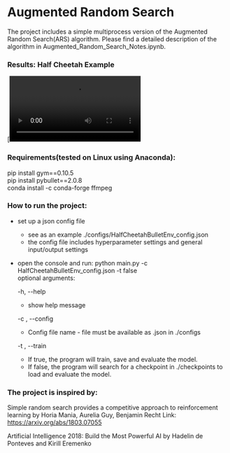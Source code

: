 # Augmented Random Search

The project includes a simple multiprocess version of the Augmented Random Search(ARS) algorithm. Please find a detailed description of the algorithm in Augmented_Random_Search_Notes.ipynb.

### Results: Half Cheetah Example

[![Watch the video](https://raw.githubusercontent.com/cpow-89/Augmented-Random-Search/master/monitor/HalfCheetahBulletEnv-v0/openaigym.video.0.12196.video000000.mp4)

### Requirements(tested on Linux using Anaconda):

pip install gym==0.10.5<br>
pip install pybullet==2.0.8<br>
conda install -c conda-forge ffmpeg

### How to run the project:
- set up a json config file
	- see as an example ./configs/HalfCheetahBulletEnv_config.json
	- the config file includes hyperparameter settings and general input/output settings
- open the console and run:
	python main.py -c HalfCheetahBulletEnv_config.json -t false<br>
	optional arguments:<br>
  
  -h, --help<br>
    - show help message<br>
    
  -c , --config<br>
    - Config file name - file must be available as .json in ./configs<br>
    
  -t , --train    <br>
    - If true, the program will train, save and evaluate the model. <br>
    - If false, the program will search for a checkpoint in ./checkpoints to load and evaluate the model.<br>

### The project is inspired by:

Simple random search provides a competitive approach to reinforcement learning by Horia Mania, Aurelia Guy, Benjamin Recht
Link: https://arxiv.org/abs/1803.07055

Artificial Intelligence 2018: Build the Most Powerful AI by 
Hadelin de Ponteves and Kirill Eremenko 
